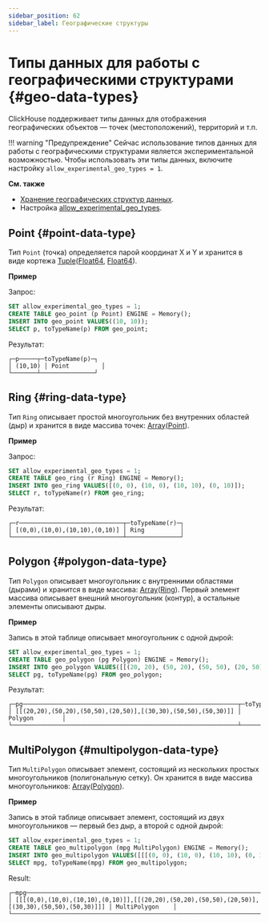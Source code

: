 ```yaml
---
sidebar_position: 62
sidebar_label: Географические структуры
---
```


# Типы данных для работы с географическими структурами {#geo-data-types}

ClickHouse поддерживает типы данных для отображения географических объектов — точек (местоположений), территорий и т.п.

!!! warning "Предупреждение"
    Сейчас использование типов данных для работы с географическими структурами является экспериментальной возможностью. Чтобы использовать эти типы данных, включите настройку `allow_experimental_geo_types = 1`.

**См. также**
- [Хранение географических структур данных](https://ru.wikipedia.org/wiki/GeoJSON).
- Настройка [allow_experimental_geo_types](../../operations/settings/settings.md#allow-experimental-geo-types).

## Point {#point-data-type}

Тип `Point` (точка) определяется парой координат X и Y и хранится в виде кортежа [Tuple](tuple.md)([Float64](float.md), [Float64](float.md)).

**Пример**

Запрос:

```sql
SET allow_experimental_geo_types = 1;
CREATE TABLE geo_point (p Point) ENGINE = Memory();
INSERT INTO geo_point VALUES((10, 10));
SELECT p, toTypeName(p) FROM geo_point;
```
Результат:

``` text
┌─p─────┬─toTypeName(p)─┐
│ (10,10) │ Point         │
└───────┴───────────────┘
```

## Ring {#ring-data-type}

Тип `Ring` описывает простой многоугольник без внутренних областей (дыр) и хранится в виде массива точек: [Array](array.md)([Point](#point-data-type)).

**Пример**

Запрос:

```sql
SET allow_experimental_geo_types = 1;
CREATE TABLE geo_ring (r Ring) ENGINE = Memory();
INSERT INTO geo_ring VALUES([(0, 0), (10, 0), (10, 10), (0, 10)]);
SELECT r, toTypeName(r) FROM geo_ring;
```
Результат:

``` text
┌─r─────────────────────────────┬─toTypeName(r)─┐
│ [(0,0),(10,0),(10,10),(0,10)] │ Ring          │
└───────────────────────────────┴───────────────┘
```

## Polygon {#polygon-data-type}

Тип `Polygon` описывает многоугольник с внутренними областями (дырами) и хранится в виде массива: [Array](array.md)([Ring](#ring-data-type)). Первый элемент массива описывает внешний многоугольник (контур), а остальные элементы описывают дыры.

**Пример**

Запись в этой таблице описывает многоугольник с одной дырой:

```sql
SET allow_experimental_geo_types = 1;
CREATE TABLE geo_polygon (pg Polygon) ENGINE = Memory();
INSERT INTO geo_polygon VALUES([[(20, 20), (50, 20), (50, 50), (20, 50)], [(30, 30), (50, 50), (50, 30)]]);
SELECT pg, toTypeName(pg) FROM geo_polygon;
```

Результат:

``` text
┌─pg────────────────────────────────────────────────────────────┬─toTypeName(pg)─┐
│ [[(20,20),(50,20),(50,50),(20,50)],[(30,30),(50,50),(50,30)]] │ Polygon        │
└───────────────────────────────────────────────────────────────┴────────────────┘
```

## MultiPolygon {#multipolygon-data-type}

Тип `MultiPolygon` описывает элемент, состоящий из нескольких простых многоугольников (полигональную сетку). Он хранится в виде массива многоугольников: [Array](array.md)([Polygon](#polygon-data-type)).

**Пример**

Запись в этой таблице описывает элемент, состоящий из двух многоугольников — первый без дыр, а второй с одной дырой:

```sql
SET allow_experimental_geo_types = 1;
CREATE TABLE geo_multipolygon (mpg MultiPolygon) ENGINE = Memory();
INSERT INTO geo_multipolygon VALUES([[[(0, 0), (10, 0), (10, 10), (0, 10)]], [[(20, 20), (50, 20), (50, 50), (20, 50)],[(30, 30), (50, 50), (50, 30)]]]);
SELECT mpg, toTypeName(mpg) FROM geo_multipolygon;
```
Result:

``` text
┌─mpg─────────────────────────────────────────────────────────────────────────────────────────────┬─toTypeName(mpg)─┐
│ [[[(0,0),(10,0),(10,10),(0,10)]],[[(20,20),(50,20),(50,50),(20,50)],[(30,30),(50,50),(50,30)]]] │ MultiPolygon    │
└─────────────────────────────────────────────────────────────────────────────────────────────────┴─────────────────┘
```

